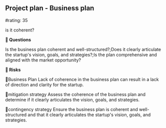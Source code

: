 

## Project plan - Business plan

#rating: 35


is it coherent?

**💭 Questions**

Is the business plan coherent and well-structured?;Does it clearly articulate the startup's vision, goals, and strategies?;Is the plan comprehensive and aligned with the market opportunity?

**🚨 Risks**

🚨Business Plan
Lack of coherence in the business plan can result in a lack of direction and clarity for the startup.

🚨mitigation strategy
Assess the coherence of the business plan and determine if it clearly articulates the vision, goals, and strategies.

🚨contingency strategy
Ensure the business plan is coherent and well-structured and that it clearly articulates the startup's vision, goals, and strategies.




